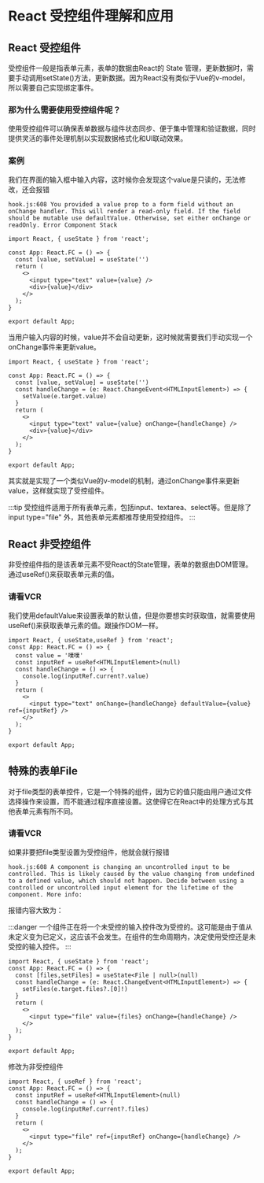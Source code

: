 # React 受控组件理解和应用

## React 受控组件

受控组件一般是指表单元素，表单的数据由React的 State 管理，更新数据时，需要手动调用setState()方法，更新数据。因为React没有类似于Vue的v-model，所以需要自己实现绑定事件。


### 那为什么需要使用受控组件呢？

使用受控组件可以确保表单数据与组件状态同步、便于集中管理和验证数据，同时提供灵活的事件处理机制以实现数据格式化和UI联动效果。

### 案例

我们在界面的输入框中输入内容，这时候你会发现这个value是只读的，无法修改，还会报错

`hook.js:608 You provided a value prop to a form field without an onChange handler. This will render a read-only field. If the field should be mutable use defaultValue. Otherwise, set either onChange or readOnly. Error Component Stack`

```tsx
import React, { useState } from 'react';

const App: React.FC = () => {
  const [value, setValue] = useState('')
  return (
    <>
      <input type="text" value={value} />
      <div>{value}</div>
    </>
  );
}

export default App;
```
当用户输入内容的时候，value并不会自动更新，这时候就需要我们手动实现一个onChange事件来更新value。


```tsx
import React, { useState } from 'react';

const App: React.FC = () => {
  const [value, setValue] = useState('')
  const handleChange = (e: React.ChangeEvent<HTMLInputElement>) => {
    setValue(e.target.value)
  }
  return (
    <>
      <input type="text" value={value} onChange={handleChange} />
      <div>{value}</div>
    </>
  );
}

export default App;
```
其实就是实现了一个类似Vue的v-model的机制，通过onChange事件来更新value，这样就实现了受控组件。

:::tip
受控组件适用于所有表单元素，包括input、textarea、select等。但是除了input type="file" 外，其他表单元素都推荐使用受控组件。
:::


## React 非受控组件

非受控组件指的是该表单元素不受React的State管理，表单的数据由DOM管理。通过useRef()来获取表单元素的值。

### 请看VCR

我们使用defaultValue来设置表单的默认值，但是你要想实时获取值，就需要使用useRef()来获取表单元素的值。跟操作DOM一样。

```tsx
import React, { useState,useRef } from 'react';
const App: React.FC = () => {
  const value = '噗噗'
  const inputRef = useRef<HTMLInputElement>(null)
  const handleChange = () => {
    console.log(inputRef.current?.value)
  }
  return (
    <>
      <input type="text" onChange={handleChange} defaultValue={value} ref={inputRef} />
    </>
  );
}

export default App;
```


## 特殊的表单File

对于file类型的表单控件，它是一个特殊的组件，因为它的值只能由用户通过文件选择操作来设置，而不能通过程序直接设置。这使得它在React中的处理方式与其他表单元素有所不同。

### 请看VCR

如果非要把file类型设置为受控组件，他就会就行报错

`hook.js:608 A component is changing an uncontrolled input to be controlled. This is likely caused by the value changing from undefined to a defined value, which should not happen. Decide between using a controlled or uncontrolled input element for the lifetime of the component. More info:`

报错内容大致为：

:::danger
一个组件正在将一个未受控的输入控件改为受控的。这可能是由于值从未定义变为已定义，这应该不会发生。在组件的生命周期内，决定使用受控还是未受控的输入控件。
:::

```tsx
import React, { useState } from 'react';
const App: React.FC = () => {
  const [files,setFiles] = useState<File | null>(null)
  const handleChange = (e: React.ChangeEvent<HTMLInputElement>) => {
    setFiles(e.target.files?.[0]!)
  }
  return (
    <>
      <input type="file" value={files} onChange={handleChange} />
    </>
  );
}

export default App;
```

修改为非受控组件

```tsx
import React, { useRef } from 'react';
const App: React.FC = () => {
  const inputRef = useRef<HTMLInputElement>(null)
  const handleChange = () => {
    console.log(inputRef.current?.files)
  }
  return (
    <>
      <input type="file" ref={inputRef} onChange={handleChange} />
    </>
  );
}

export default App;
```

